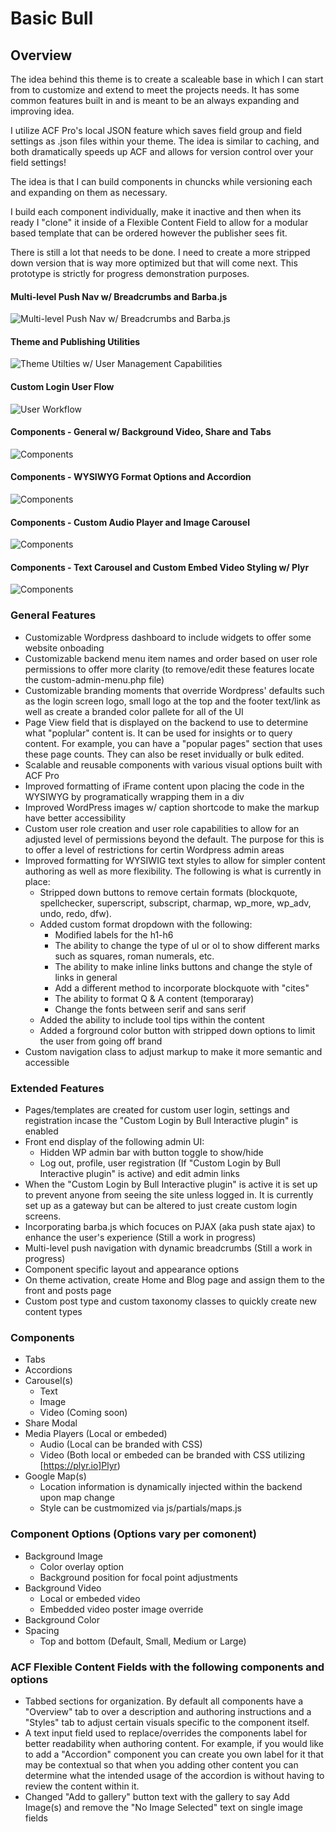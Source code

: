 Basic Bull
===

## Overview
The idea behind this theme is to create a scaleable base in which I can start from to customize and extend to meet the projects needs. It has some common features built in and is meant to be an always expanding and improving idea.

I utilize ACF Pro's local JSON feature which saves field group and field settings as .json files within your theme. The idea is similar to caching, and both dramatically speeds up ACF and allows for version control over your field settings! 

The idea is that I can build components in chuncks while versioning each and expanding on them as necessary.

I build each component individually, make it inactive and then when its ready I "clone" it inside of a Flexible Content Field to allow for a modular based template that can be ordered however the publisher sees fit.

There is still a lot that needs to be done. I need to create a more stripped down version that is way more optimized but that will come next. This prototype is strictly for progress demonstration purposes.

#### Multi-level Push Nav w/ Breadcrumbs and Barba.js
![Multi-level Push Nav w/ Breadcrumbs and Barba.js](http://bullinteractive.co/img/multilevel-push-menu-reduced.gif)
#### Theme and Publishing Utilities
![Theme Utilties w/ User Management Capabilities](http://bullinteractive.co/img/theme-utilities-reduced.gif)
#### Custom Login User Flow
![User Workflow](http://bullinteractive.co/img/user-management-flow-reduced.gif)
#### Components - General w/ Background Video, Share and Tabs
![Components](http://bullinteractive.co/img/menu-general-tab-reduced.gif)
#### Components - WYSIWYG Format Options and Accordion
![Components](http://bullinteractive.co/img/wysiwyg-formatting-accordion-reduced.gif)
#### Components - Custom Audio Player and Image Carousel
![Components](http://bullinteractive.co/img/slick-images-audio-general-reduced.gif)
#### Components - Text Carousel and Custom Embed Video Styling w/ Plyr
![Components](http://bullinteractive.co/img/slick-text-video-styling-finish-reduced.gif)

### General Features
* Customizable Wordpress dashboard to include widgets to offer some website onboading
* Customizable backend menu item names and order based on user role permissions to offer more clarity (to remove/edit these features locate the custom-admin-menu.php file)
* Customizable branding moments that override Wordpress' defaults such as the login screen logo, small logo at the top and the footer text/link as well as create a branded color pallete for all of the UI
* Page View field that is displayed on the backend to use to determine what "poplular" content is. It can be used for insights or to query content. For example, you can have a "popular pages" section that uses these page counts. They can also be reset invidually or bulk edited.
* Scalable and reusable components with various visual options built with ACF Pro
* Improved formatting of iFrame content upon placing the code in the WYSIWYG by programatically wrapping them in a div
* Improved WordPress images w/ caption shortcode to make the markup have better accessibility
* Custom user role creation and user role capabilities to allow for an adjusted level of permissions beyond the default. The purpose for this is to offer a level of restrictions for certin Wordpress admin areas
* Improved formatting for WYSIWIG text styles to allow for simpler content authoring as well as more flexibility. The following is what is currently in place:
  * Stripped down buttons to remove certain formats (blockquote, spellchecker, superscript, subscript, charmap, wp_more, wp_adv, undo, redo, dfw).
  * Added custom format dropdown with the following:
    * Modified labels for the h1-h6
    * The ability to change the type of ul or ol to show different marks such as squares, roman numerals, etc.
    * The ability to make inline links buttons and change the style of links in general
    * Add a different method to incorporate blockquote with "cites"
    * The ability to format Q & A content (temporaray)
    * Change the fonts between serif and sans serif
  * Added the ability to include tool tips within the content
  * Added a forground color button with stripped down options to limit the user from going off brand
* Custom navigation class to adjust markup to make it more semantic and accessible


### Extended Features
* Pages/templates are created for custom user login, settings and registration incase the "Custom Login by Bull Interactive plugin" is enabled
* Front end display of the following admin UI:
  * Hidden WP admin bar with button toggle to show/hide
  * Log out, profile, user registration (If "Custom Login by Bull Interactive plugin" is active) and edit admin links 
* When the "Custom Login by Bull Interactive plugin" is active it is set up to prevent anyone from seeing the site unless logged in. It is currently set up as a gateway but can be altered to just create custom login screens.
* Incorporating barba.js which focuces on PJAX (aka push state ajax) to enhance the user's experience (Still a work in progress)
* Multi-level push navigation with dynamic breadcrumbs (Still a work in progress)
* Component specific layout and appearance options
* On theme activation, create Home and Blog page and assign them to the front and posts page
* Custom post type and custom taxonomy classes to quickly create new content types


### Components 
* Tabs
* Accordions
* Carousel(s)
  * Text
  * Image
  * Video (Coming soon)
* Share Modal
* Media Players (Local or embeded)
  * Audio (Local can be branded with CSS)
  * Video (Both local or embeded can be branded with CSS utilizing [https://plyr.io]Plyr)
* Google Map(s)
  * Location information is dynamically injected within the backend upon map change
  * Style can be custmomized via js/partials/maps.js

### Component Options (Options vary per comonent)
* Background Image
  * Color overlay option
  * Background position for focal point adjustments
* Background Video
  * Local or embeded video
  * Embedded video poster image override
* Background Color
* Spacing
  * Top and bottom (Default, Small, Medium or Large)

### ACF Flexible Content Fields with the following components and options

* Tabbed sections for organization. By default all components have a "Overview" tab to over a description and authoring instructions and a "Styles" tab to adjust certain visuals specific to the component itself.
* A text input field used to replace/overrides the components label for better readability when authoring content. For example, if you would like to add a "Accordion" component you can create you own label for it that may be contextual so that when you adding other content you can determine what the intended usage of the accordion is without having to review the content within it.
* Changed "Add to gallery" button text with the gallery to say Add Image(s) and remove the "No Image Selected" text on single image fields
